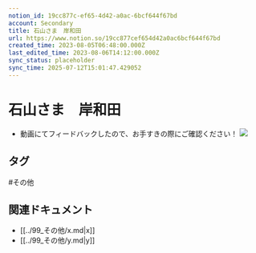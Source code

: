 ```yaml
---
notion_id: 19cc877c-ef65-4d42-a0ac-6bcf644f67bd
account: Secondary
title: 石山さま　岸和田
url: https://www.notion.so/19cc877cef654d42a0ac6bcf644f67bd
created_time: 2023-08-05T06:48:00.000Z
last_edited_time: 2023-08-06T14:12:00.000Z
sync_status: placeholder
sync_time: 2025-07-12T15:01:47.429052
---
```

# 石山さま　岸和田

- 動画にてフィードバックしたので、お手すきの際にご確認ください！
![](https://prod-files-secure.s3.us-west-2.amazonaws.com/d58fe38c-a9d4-4466-aed9-85604b7b2c6d/e558b940-caa9-4534-95d1-680c6a816f2e/%E3%82%B9%E3%82%AF%E3%83%AA%E3%83%BC%E3%83%B3%E3%82%B7%E3%83%A7%E3%83%83%E3%83%88_2023-08-05_15.47.43.png?X-Amz-Algorithm=AWS4-HMAC-SHA256&X-Amz-Content-Sha256=UNSIGNED-PAYLOAD&X-Amz-Credential=ASIAZI2LB466USGRDWVZ%2F20250719%2Fus-west-2%2Fs3%2Faws4_request&X-Amz-Date=20250719T065725Z&X-Amz-Expires=3600&X-Amz-Security-Token=IQoJb3JpZ2luX2VjEIX%2F%2F%2F%2F%2F%2F%2F%2F%2F%2FwEaCXVzLXdlc3QtMiJHMEUCIQDQE%2F6Oi%2F6yUAwjblEXP4tvfofg8TogHpsOlN1bOuG1PgIgNg51F5714cR40J7UbPKPPi9qXsI7XmK1gIFYuopijksqiAQInv%2F%2F%2F%2F%2F%2F%2F%2F%2F%2FARAAGgw2Mzc0MjMxODM4MDUiDK%2FEeCloinN%2FW63dHircA1azneWKka8OD0lOcIAKWdpXOd6vT4hyEZJNjVg0BYwM7dB2UZvbVUqU5gyFpdLxffSR4C%2F1sBCqhUXz7Vc4IHoJEuBohza4B8%2FhR%2Fg49RAo%2BSVdAB5jfSqEtr0sKJTJlO5wjH5kAIjnRP0vzYRLc2D2v5EGrroDOBjyJjlNQSBGHgPQTvA6U%2F9B7i9u9%2BVSBqvFDJVvgIjOuX8%2FLDuHrK0CidKqFeoTxsWEALi35A2qcWSqdobqHMv55PeH0M9Eev3PIXfVPfhCDB9w521hA8YD4dA1KRSLhZrk7b%2FET8HuHrxSYnXMiqNn7CmLzyiWcjHch3M0VO1%2B3ftzfMkbondA5ICcfCaDqkTPn5x%2FovuzWBjQvkHjCon3YhzN4evMV4lvtXp%2FQOpsoBHnsY1nG5XVVqLLnY6JVKqXSiCnMjZc09L46RwuExZNTjhZfIwM3fmZY%2F6dhNzt3z85VQJFb9vno2a4EE0RIKnpCGbNLmQ%2BqOd5g1Df0h%2FJV1XGZhC9krwge5XODSYisq%2FDQA23vVrAZW7rSViEQd3NZgUjrvOPuBBDia5c3QSH1Cd8xfdv4B13%2FtOXUG6xke6wPhai0vZ4XNYgfqNwXIX5zZV2gD%2FfO4qky08Dnq%2BbO3SEMJDG7MMGOqUBPbA0OeWs6WVbovJEYHhPBD7J8IYfW32DcQMMWww8yl%2B8jGkoWvPW%2Bm%2FVbpG6%2FdXQLuV0U9FFl5FRMhTNGrjMhntr3rDoPyuE0oQvx%2FLLJfLMXSBtKs3k5n%2BLH7zw9FPcDLguDFySX8L4O%2BwzpDuc29C97NYW4IxZ4sVQXr7BCULoQw1U%2B%2Bc2apBXwl%2B1xMSRRdZ6%2F1dYb2CSUByP9NrDehpItbrL&X-Amz-Signature=366532d17d5ac2c007d5547d08a5d053754845de70753cde08024ed3b10c675f&X-Amz-SignedHeaders=host&x-amz-checksum-mode=ENABLED&x-id=GetObject)

## タグ

#その他 

## 関連ドキュメント

- [[../99_その他/x.md|x]]
- [[../99_その他/y.md|y]]
